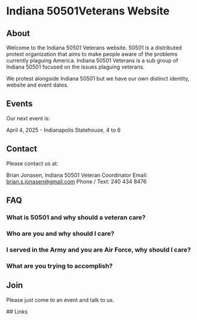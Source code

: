 # Indiana 50501Veterans  Website

## <a name="about"></a> About

Welcome to the Indiana 50501 Veterans website.  50501 is a distributed protest organization that aims to make people aware of the problems currently plaguing America.  Indiana 50501 Veterans is a sub group of Indiana 50501 focused on the issues plaguing veterans.  

We protest alongside Indiana 50501 but we have our own distinct identity, website and event dates.

## <a name="events"></a> Events

Our next event is:

April 4, 2025 - Indianapolis Statehouse, 4 to 6

## <a name="contact"></a> Contact

Please contact us at:

Brian Jonasen, Indiana 50501 Veteran Coordinator
Email: brian.s.jonasen@gmail.com
Phone / Text: 240 434 8476


## <a name="faq"></a> FAQ

### What is 50501 and why should a veteran care?

### Who are you and why should I care?

### I served in the Army and you are Air Force, why should I care?

### What are you trying to accomplish?

## <a name="join"></a> Join

Please just come to an event and talk to us. 

##<a name="links"></a> Links





